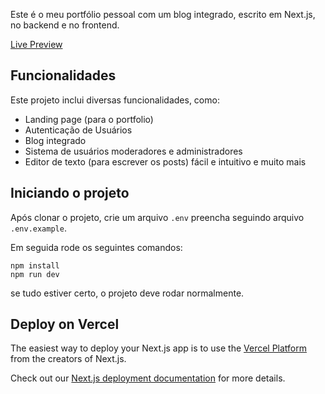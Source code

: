 Este é o meu portfólio pessoal com um blog integrado, escrito em Next.js, no backend e no frontend.

[Live Preview](https://michelfreitas.com)

## Funcionalidades

Este projeto inclui diversas funcionalidades, como:

 - Landing page (para o portfolio)
 - Autenticação de Usuários
 - Blog integrado
 - Sistema de usuários moderadores e administradores 
 - Editor de texto (para escrever os posts) fácil e intuitivo
e muito mais

## Iniciando o projeto

Após clonar o projeto, crie um arquivo `.env` preencha seguindo arquivo `.env.example`.

Em seguida rode os seguintes comandos:
```
npm install
npm run dev
```
se tudo estiver certo, o projeto deve rodar normalmente.

## Deploy on Vercel

The easiest way to deploy your Next.js app is to use the [Vercel Platform](https://vercel.com/new?utm_medium=default-template&filter=next.js&utm_source=create-next-app&utm_campaign=create-next-app-readme) from the creators of Next.js.

Check out our [Next.js deployment documentation](https://nextjs.org/docs/deployment) for more details.
